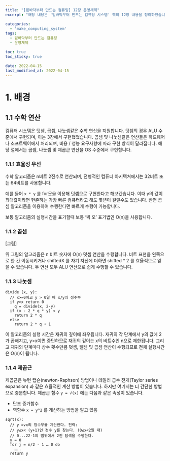 ```yaml
---
title: "[밑바닥부터 만드는 컴퓨팅] 12장 운영체제"
excerpt: "해당 내용은 '밑바닥부터 만드는 컴퓨팅 시스템' 책의 12장 내용을 정리하였습니다. "

categories:
  - 'make_computing_system'
tags:
  - 밑바닥부터 만드는 컴퓨팅
  - 운영체제

toc: true
toc_sticky: true

date: 2022-04-15
last_modified_at: 2022-04-15
---
```


# 1. 배경 

## 1.1 수학 연산 

컴퓨터 시스템은 덧셈, 곱셈, 나눗셈같은 수학 연산을 지원합니다. 
덧셈의 경우 ALU 수준에서 구현되며, 이는 3장에서 구현했었습니다. 
곱셈 및 나눗셈같은 연산들은 하드웨어나 소프트웨어에서 처리되며, 비용 / 성능 요구사항에 따라 구현 방식이 달라집니다. 
해당 절에서는 곱셈, 나눗셈 및 제곱근 연산을 OS 수준에서 구현합니다. 

### 1.1.1 효율성 우선 

수학 알고리즘은 n비트 2진수로 연산되며, 전형적인 컴퓨터 아키텍쳐에서는 32비트 또는 64비트를 사용합니다. 

예를 들어 `x * y` 를 for문을 이용해 덧셈으로 구현한다고 해보겠습니다. 
이때 y의 값이 최대값이라면 현존하는 가장 빠른 컴퓨터라고 해도 몇년이 걸릴수도 있습니다. 
반면 곱셈 알고리즘을 이용하여 수행한다면 빠르게 수행이 가능합니다. 

보통 알고리즘의 실행시간을 표기할때 보통 ‘빅 오’ 표기법인 O(n)을 사용합니다. 

### 1.1.2 곱셈

[그림]

위 그림의 알고리즘은 n 비트 숫자에 O(n) 덧셈 연산을 수행합니다. 
비트 표현을 왼쪽으로 한 칸 이동시키거나 shiftedX 를 자기 자신에 더하면 shifted * 2 를 효율적으로 얻을 수 있습니다. 
두 연산 모두 ALU 연산으로 쉽게 수행할 수 있습니다. 

### 1.1.3 나눗셈 

```
divide (x, y):
  // x>=0이고 y > 0일 때 x/y의 정수부
  if y>x return 0
    q = divide(x, 2-y)
  if (x - 2 * q * y) < y
    return 2 * q
  else
    return 2 * q + 1
```

이 알고리즘의 실행 시간은 재귀의 깊이에 좌우됩니다. 
재귀의 각 단계에서 y의 값에 2가 곱해지고, y>x이면 중단하므로 재귀의 깊이는 x의 비트수인 n으로 제한됩니다. 
그리고 재귀의 단계마다 상수 횟수만큼 덧셈, 뺄셈 및 곱셈 연산이 수행되므로 전체 실행시간은 O(n)이 됩니다. 

### 1.1.4 제곱근 

제곱근은 뉴턴 랩슨(newton-Raphson) 방법이나 테일러 급수 전개(Taylor series expansion) 과 같은 효율적인 계산 방법이 있습니다.
하지만 여기서는 더 간단한 방법으로 충분합니다. 
제곱근 함수 `y = √(x)` 에는 다음과 같은 속성이 있습니다. 

* 단조 증가함수
* 역함수 `x = y^2` 를 계산하는 방법을 알고 있음 

```
sqrt(x):
  // y =vx의 정수부를 계산한다. 전략:
  // y≤x< (y+1)인 정수 y를 찾는다. (0≤x<2일 때)
  // 0...22-1의 범위에서 2진 탐색을 수행한다.
  y = 0
  for j = n/2 - 1 … 0 do
    …..
  return y
```
